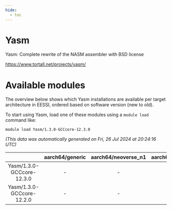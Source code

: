 ```yaml
---
hide:
  - toc
---
```


Yasm
====


Yasm: Complete rewrite of the NASM assembler with BSD license

https://www.tortall.net/projects/yasm/
# Available modules


The overview below shows which Yasm installations are available per target architecture in EESSI, ordered based on software version (new to old).

To start using Yasm, load one of these modules using a `module load` command like:

```shell
module load Yasm/1.3.0-GCCcore-12.3.0
```

*(This data was automatically generated on Fri, 26 Jul 2024 at 20:24:16 UTC)*  

| |aarch64/generic|aarch64/neoverse_n1|aarch64/neoverse_v1|x86_64/generic|x86_64/amd/zen2|x86_64/amd/zen3|x86_64/intel/haswell|x86_64/intel/skylake_avx512|
| :---: | :---: | :---: | :---: | :---: | :---: | :---: | :---: | :---: |
|Yasm/1.3.0-GCCcore-12.3.0|-|-|-|x|x|x|x|x|
|Yasm/1.3.0-GCCcore-12.2.0|-|-|-|x|x|x|x|x|
